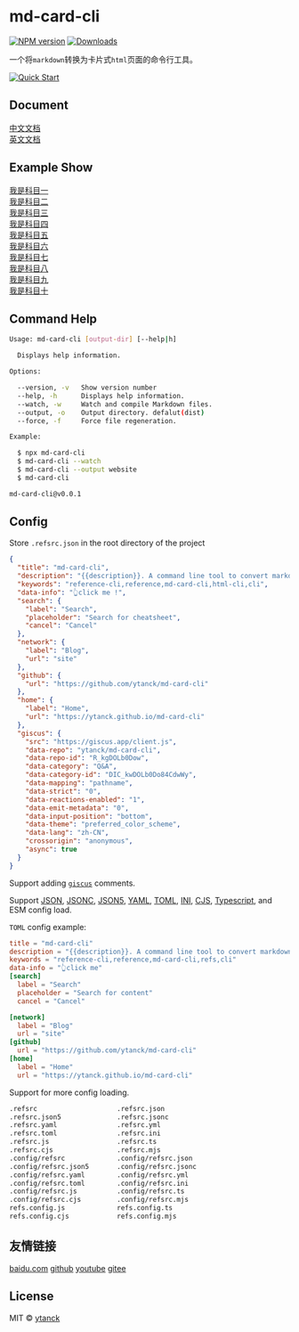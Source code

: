 md-card-cli
===

<!--rehype:ignore:start-->
[![NPM version](https://img.shields.io/npm/v/md-card-cli.svg?style=flat)](https://npmjs.org/package/md-card-cli)
[![Downloads](https://img.shields.io/npm/dm/md-card-cli.svg?style=flat)](https://www.npmjs.com/package/md-card-cli)
<!--rehype:ignore:end-->

一个将`markdown`转换为卡片式`html`页面的命令行工具。

<!--rehype:ignore:start-->
[![Quick Start](https://github.com/ytanck/md-card-cli/assets/69585768/4767ef11-4723-42a1-b4aa-0452265ce830)](./docs/quickstart-zh.md)
<!--rehype:ignore:end-->

## Document

[中文文档](./docs/quickstart-zh.md)<!--rehype:style=background: rgb(92 107 192);&data-subtitle=我是中文文档&class=info subtitle&data-info=👆值得推荐的-->   
[英文文档](./docs/quickstart.md)<!--rehype:style=background: rgb(92 107 192);&data-subtitle=我是英文文档&class=subtitle-->     
<!--rehype:class=home-card-->

## Example Show

[我是科目一](https://ytanck.github.io/reference/docs/test.html)<!--rehype:style=background: rgb(72 143 223);&data-subtitle=我是副标题&class=info&data-info=👆click me !-->  
[我是科目二](https://ytanck.github.io/reference/docs/test.html)<!--rehype:style=background: rgb(92 107 192);&class=info subtitle&data-subtitle=我是副标题-->  
[我是科目三](https://ytanck.github.io/reference/docs/test.html)<!--rehype:style=background: rgb(6 147 13);&class=tag&data-tag=108课时-->  
[我是科目四](https://ytanck.github.io/reference/docs/test.html)<!--rehype:style=background: rgb(6 147 13);&class=tag&data-tag=经济-->  
[我是科目五](https://ytanck.github.io/reference/docs/test.html)<!--rehype:style=background: rgb(64 196 255);&class=subtitle&data-subtitle=详细信息请查看...-->  
[我是科目六](https://ytanck.github.io/reference/docs/test.html)<!--rehype:style=background: rgb(72 143 223);-->  
[我是科目七](https://ytanck.github.io/reference/docs/test.html)<!--rehype:style=background: rgb(0 72 153);&class=tag&data-tag=标签1-->  
[我是科目八](https://ytanck.github.io/reference/docs/test.html)<!--rehype:style=background: rgb(12 75 51);&class=info tag&data-tag=热门-->  
[我是科目九](https://ytanck.github.io/reference/docs/test.html)<!--rehype:style=background-image: linear-gradient(to left, rgba(236 72 153 / var(\-\-bg\-opacity)), rgba(167 139 250 / var(\-\-bg\-opacity)));-->  
[我是科目十](https://ytanck.github.io/reference/docs/test.html)<!--rehype:style=background-image: linear-gradient(to left, rgba(74 222 128 / var(\-\-bg\-opacity)), rgba(59 130 246 / var(\-\-bg\-opacity)));&class=subtitle&data-subtitle=我是渐变背景色-->  
<!--rehype:class=home-card-->

<!--rehype:ignore:start-->
## Command Help

```bash
Usage: md-card-cli [output-dir] [--help|h]

  Displays help information.

Options:

  --version, -v   Show version number
  --help, -h      Displays help information.
  --watch, -w     Watch and compile Markdown files.
  --output, -o    Output directory. defalut(dist)
  --force, -f     Force file regeneration.

Example:

  $ npx md-card-cli
  $ md-card-cli --watch
  $ md-card-cli --output website
  $ md-card-cli

md-card-cli@v0.0.1
```

## Config

Store `.refsrc.json` in the root directory of the project

```json
{
  "title": "md-card-cli",
  "description": "{{description}}. A command line tool to convert markdown to a card-html page !",
  "keywords": "reference-cli,reference,md-card-cli,html-cli,cli",
  "data-info": "👆click me !",
  "search": {
    "label": "Search",
    "placeholder": "Search for cheatsheet",
    "cancel": "Cancel"
  },
  "network": {
    "label": "Blog",
    "url": "site"
  },
  "github": {
    "url": "https://github.com/ytanck/md-card-cli"
  },
  "home": {
    "label": "Home",
    "url": "https://ytanck.github.io/md-card-cli"
  },
  "giscus": {
    "src": "https://giscus.app/client.js",
    "data-repo": "ytanck/md-card-cli",
    "data-repo-id": "R_kgDOLb0Dow",
    "data-category": "Q&A",
    "data-category-id": "DIC_kwDOLb0Do84CdwWy",
    "data-mapping": "pathname",
    "data-strict": "0",
    "data-reactions-enabled": "1",
    "data-emit-metadata": "0",
    "data-input-position": "bottom",
    "data-theme": "preferred_color_scheme",
    "data-lang": "zh-CN",
    "crossorigin": "anonymous",
    "async": true
  }
}
```

Support adding [`giscus`](https://giscus.app) comments.

Support [JSON](https://www.json.org), [JSONC](https://github.com/microsoft/node-jsonc-parser), [JSON5](https://json5.org/), [YAML](https://yaml.org/), [TOML](https://toml.io), [INI](https://en.wikipedia.org/wiki/INI_file), [CJS](http://www.commonjs.org), [Typescript](https://www.typescriptlang.org/), and ESM config load.

`TOML` config example:

```toml
title = "md-card-cli"
description = "{{description}}. A command line tool to convert markdown to a card-html page !"
keywords = "reference-cli,reference,md-card-cli,refs,cli"
data-info = "👆click me"
[search]
  label = "Search"
  placeholder = "Search for content"
  cancel = "Cancel"

[network]
  label = "Blog"
  url = "site"
[github]
  url = "https://github.com/ytanck/md-card-cli"
[home]
  label = "Home"
  url = "https://ytanck.github.io/md-card-cli"
```

Support for more config loading.

```bash
.refsrc                    .refsrc.json
.refsrc.json5              .refsrc.jsonc
.refsrc.yaml               .refsrc.yml
.refsrc.toml               .refsrc.ini
.refsrc.js                 .refsrc.ts
.refsrc.cjs                .refsrc.mjs
.config/refsrc             .config/refsrc.json
.config/refsrc.json5       .config/refsrc.jsonc
.config/refsrc.yaml        .config/refsrc.yml
.config/refsrc.toml        .config/refsrc.ini
.config/refsrc.js          .config/refsrc.ts
.config/refsrc.cjs         .config/refsrc.mjs
refs.config.js             refs.config.ts
refs.config.cjs            refs.config.mjs
```
<!--rehype:ignore:end-->


## 友情链接
<!--rehype:wrap-style=text-align: center;max-width: 650px;margin: 0 auto;&class=home-title-reset-->

[baidu.com](https://baidu.com)<!--rehype:target=_blank-->
[github](https://github.com)<!--rehype:target=_blank-->
[youtube](http://youtube.com)<!--rehype:target=_blank-->
[gitee](http://gitee.com)<!--rehype:target=_blank-->

<!--rehype:class=home-card home-links-->


<!--rehype:ignore:start-->
## License

MIT © [ytanck](https://github.com/ytanck)
<!--rehype:ignore:end-->
